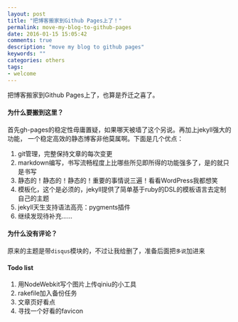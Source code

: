 ```yaml
---
layout: post
title: "把博客搬家到Github Pages上了！"
permalink: move-my-blog-to-github-pages
date: 2016-01-15 15:05:42
comments: true
description: "move my blog to github pages"
keywords: ""
categories: others
tags:
- welcome
---
```


把博客搬家到Github Pages上了，也算是乔迁之喜了。
<!--more-->

#### 为什么要搬到这里？
首先gh-pages的稳定性毋庸置疑，如果哪天被墙了这个另说。再加上jekyll强大的功能，
一个稳定高效的静态博客非他莫属啊。下面是几个优点：

  1. git管理，完整保持文章的每次变更
  2. markdown编写，书写流畅程度上比哪些所见即所得的功能强多了，是的就只是书写
  3. 静态的！静态的！静态的！重要的事情说三遍！看看WordPress我都想笑
  4. 模板化，这个是必须的，jekyll提供了简单基于ruby的DSL的模板语言去定制自己的主题
  5. jekyll天生支持语法高亮：pygments插件
  6. 继续发现待补充......

#### 为什么没有评论？
原来的主题是带`disqus`模块的，不过让我给删了，准备后面把`多说`加进来

#### Todo list

  1. 用NodeWebkit写个图片上传qiniu的小工具
  2. rakefile加入备份任务
  3. 文章页好看点
  4. 寻找一个好看的favicon

